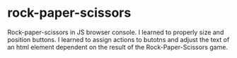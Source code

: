 # rock-paper-scissors
Rock-paper-scissors in JS browser console. I learned to properly size and position buttons. I learned to assign actions to butotns and adjust the text of an html element dependent on the result of the Rock-Paper-Scissors game.
